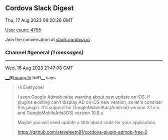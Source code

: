 ## Cordova Slack Digest
Thu, 17 Aug 2023 08:20:26 GMT

[User count: 4795](https://cordova.slack.com/)


Join the conversation at [slack.cordova.io](http://slack.cordova.io/)

### __Channel #general__ _(1 messages)_
---

Wed, 16 Aug 2023 21:47:08 GMT

__@hoang.le.tn91__ says 
> Hi Everyone!
> 
> I seen Google Admob raise warning about new update on iOS. If plugins existing can't display AD on iOS new version, so let's consider this plugin. It'll support for GoogleMobileAds(Android) version 22.x.x and  GoogleMobileAds(iOS) version 10.8.x.
> 
> Maybe you will need update a little about code for your application.
> 
> <https://github.com/steveleetn91/cordova-plugin-admob-free-2>
> 
